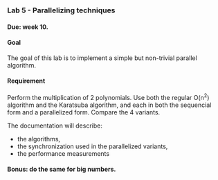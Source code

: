 ### Lab 5 - Parallelizing techniques
#### Due: week 10.
#### Goal
The goal of this lab is to implement a simple but non-trivial parallel algorithm.

#### Requirement
Perform the multiplication of 2 polynomials. Use both the regular O(n<sup>2</sup>) algorithm and the Karatsuba algorithm, and each in both the sequencial form and a parallelized form. Compare the 4 variants.

The documentation will describe:
- the algorithms,
- the synchronization used in the parallelized variants,
- the performance measurements

#### Bonus: do the same for big numbers.